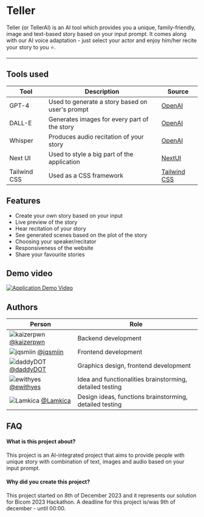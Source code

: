 
# Teller 

Teller (or TellerAI) is an AI tool which provides you a unique, family-friendly, image and text-based story based on your input prompt. It comes along with our AI voice adaptation - just select your actor and enjoy him/her recite your story to you ⭐.

---

 
## Tools used

| Tool | Description | Source |
|---|---|---|
| GPT-4  | Used to generate a story based on user's prompt | [OpenAI](https://openai.com/) |  
| DALL-E  |  Generates images for every part of the story | [OpenAI](https://openai.com/) |
| Whisper  |  Produces audio recitation of your story  | [OpenAI](https://openai.com/)  |
| Next UI  |  Used to style a big part of the application  | [NextUI](https://nextui.org/)  |
| Tailwind CSS |  Used as a CSS framework  | [Tailwind CSS](https://tailwindcss.com/)  |




## Features

- Create your own story based on your input
- Live preview of the story
- Hear recitation of your story
- See generated scenes based on the plot of the story
- Choosing your speaker/recitator
- Responsiveness of the website
- Share your favourite stories



## Demo video

[![Application Demo Video](https://github.com/kaizerpwn/teller-ai/assets/70588174/549007cd-1dfe-48ab-a264-4af239de09d7)](https://youtu.be/aMFEpCQLuOA)


## Authors


| Person | Role |
|---|---|
| ![kaizerpwn](https://images.weserv.nl/?url=avatars.githubusercontent.com/u/70588174?v=4&h=30&w=30&fit=cover&mask=circle&maxage=7d) [@kaizerpwn](https://www.github.com/kaizerpwn) | Backend development |
| ![jqsmiin](https://images.weserv.nl/?url=avatars.githubusercontent.com/u/86678700?v=4&h=30&w=30&fit=cover&mask=circle&maxage=7d) [@jqsmiin](https://www.github.com/jqsmiin) | Frontend development |
| ![daddyDOT](https://images.weserv.nl/?url=avatars.githubusercontent.com/u/65982671?v=4&h=30&w=30&fit=cover&mask=circle&maxage=7d) [@daddyDOT](https://www.github.com/daddyDOT) | Graphics design, frontend development |
| ![ewithyes](https://images.weserv.nl/?url=avatars.githubusercontent.com/u/126919038?v=4&h=30&w=30&fit=cover&mask=circle&maxage=7d) [@ewithyes](https://www.github.com/ewithyes) | Idea and functionalities brainstorming, detailed testing |
| ![Lamkica](https://images.weserv.nl/?url=avatars.githubusercontent.com/u/126958897?v=4&h=30&w=30&fit=cover&mask=circle&maxage=7d) [@Lamkica](https://www.github.com/Lamkica) | Design ideas, functions brainstorming, detailed testing|


## FAQ

#### What is this project about?

This project is an AI-integrated project that aims to provide people with unique story with combination of text, images and audio based on your input prompt.

#### Why did you create this project?

This project started on 8th of December 2023 and it represents our solution for Bicom 2023 Hackathon. A deadline for this project is/was 9th of december - until 00:00.

